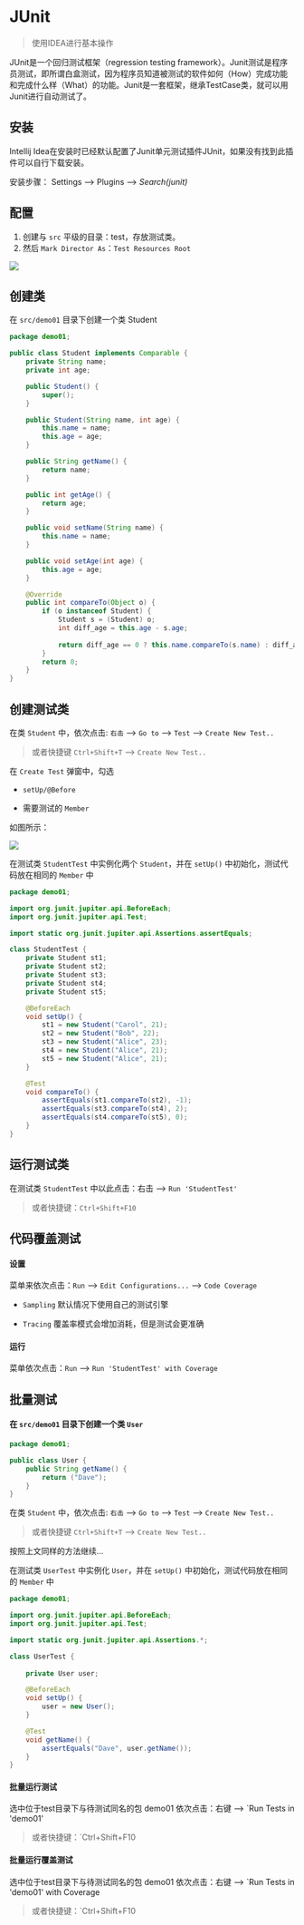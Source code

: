 # JUnit

> 使用IDEA进行基本操作

JUnit是一个回归测试框架（regression testing framework）。Junit测试是程序员测试，即所谓白盒测试，因为程序员知道被测试的软件如何（How）完成功能和完成什么样（What）的功能。Junit是一套框架，继承TestCase类，就可以用Junit进行自动测试了。



## 安装

Intellij Idea在安装时已经默认配置了Junit单元测试插件JUnit，如果没有找到此插件可以自行下载安装。

安装步骤：  Settings --> Plugins --> *Search(junit)*



## 配置

1. 创建与 `src` 平级的目录：test，存放测试类。
2. 然后 `Mark Director As`：`Test Resources Root`

![](../../image/markDirecotryAsTestResourceRoot.png)



## 创建类

在 `src/demo01` 目录下创建一个类 Student

```java
package demo01;

public class Student implements Comparable {
    private String name;
    private int age;

    public Student() {
        super();
    }

    public Student(String name, int age) {
        this.name = name;
        this.age = age;
    }

    public String getName() {
        return name;
    }

    public int getAge() {
        return age;
    }

    public void setName(String name) {
        this.name = name;
    }

    public void setAge(int age) {
        this.age = age;
    }

    @Override
    public int compareTo(Object o) {
        if (o instanceof Student) {
            Student s = (Student) o;
            int diff_age = this.age - s.age;
            
            return diff_age == 0 ? this.name.compareTo(s.name) : diff_age;
        }
        return 0;
    }
}

```



## 创建测试类

在类 `Student` 中，依次点击: `右击` --> `Go to` --> `Test` --> `Create New Test..`

> 或者快捷键 `Ctrl+Shift+T` --> `Create New Test..`



在 `Create Test` 弹窗中，勾选

- `setUp/@Before`

- 需要测试的 `Member`

如图所示：


![](../../image/CreateNewTest.png)



在测试类 `StudentTest` 中实例化两个 `Student`，并在 `setUp()` 中初始化，测试代码放在相同的 `Member` 中

```java
package demo01;

import org.junit.jupiter.api.BeforeEach;
import org.junit.jupiter.api.Test;

import static org.junit.jupiter.api.Assertions.assertEquals;

class StudentTest {
    private Student st1;
    private Student st2;
    private Student st3;
    private Student st4;
    private Student st5;

    @BeforeEach
    void setUp() {
        st1 = new Student("Carol", 21);
        st2 = new Student("Bob", 22);
        st3 = new Student("Alice", 23);
        st4 = new Student("Alice", 21);
        st5 = new Student("Alice", 21);
    }

    @Test
    void compareTo() {
        assertEquals(st1.compareTo(st2), -1);
        assertEquals(st3.compareTo(st4), 2);
        assertEquals(st4.compareTo(st5), 0);
    }
}
```



## 运行测试类

在测试类 `StudentTest` 中以此点击：右击 --> `Run 'StudentTest'`

> 或者快捷键：`Ctrl+Shift+F10`



## 代码覆盖测试

#### 设置

菜单来依次点击：`Run` --> `Edit Configurations...` --> `Code Coverage`

- `Sampling` 默认情况下使用自己的测试引擎

- `Tracing` 覆盖率模式会增加消耗，但是测试会更准确

#### 运行

菜单依次点击：`Run` --> `Run 'StudentTest' with Coverage`



## 批量测试



#### 在 `src/demo01` 目录下创建一个类 `User`

```java
package demo01;

public class User {
    public String getName() {
        return ("Dave");
    }
}
```

在类 `Student` 中，依次点击: `右击` --> `Go to` --> `Test` --> `Create New Test..`

> 或者快捷键 `Ctrl+Shift+T` --> `Create New Test..`

按照上文同样的方法继续...

在测试类 `UserTest` 中实例化 `User`，并在 `setUp()` 中初始化，测试代码放在相同的 `Member` 中

```java
package demo01;

import org.junit.jupiter.api.BeforeEach;
import org.junit.jupiter.api.Test;

import static org.junit.jupiter.api.Assertions.*;

class UserTest {
    
    private User user;

    @BeforeEach
    void setUp() {
        user = new User();
    }

    @Test
    void getName() {
        assertEquals("Dave", user.getName());
    }
}
```



#### 批量运行测试

选中位于test目录下与待测试同名的包 demo01 依次点击：右键 --> `Run Tests in 'demo01'

> 或者快捷键：`Ctrl+Shift+F10



#### 批量运行覆盖测试

选中位于test目录下与待测试同名的包 demo01 依次点击：右键 --> `Run Tests in 'demo01' with Coverage

> 或者快捷键：`Ctrl+Shift+F10